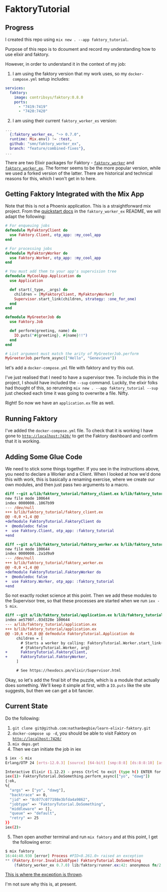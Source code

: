 # FaktoryTutorial

## Progress

I created this repo using `mix new . --app faktory_tutorial`.

Purpose of this repo is to dcoument and record my understanding how to use elixir and faktory.

However, in order to understand it in the context of my job:

1. I am using the faktory version that my work uses, so my `docker-compose.yml` setup includes:

```yml
services:
  faktory:
    image: contribsys/faktory:0.8.0
    ports:
      - "7419:7419"
      - "7420:7420"
```

2. I am using their current `faktory_worker_es` version:

```elixir
...
  {:faktory_worker_ex, "~> 0.7.0",
  runtime: Mix.env() != :test,
  github: "smn/faktory_worker_ex",
  branch: "feature/combined-fixes"},
...
```

There are two Elixir packages for Faktory - [`faktory_worker`](https://github.com/seated/faktory_worker) and [`faktory_worker_ex`](https://github.com/cjbottaro/faktory_worker_ex).
The former seems to be the more popular version, while we used a forked version of the latter.
There are historical and technical reasons for this, which I won't get in to here.

## Getting Faktory Integrated with the Mix App

Note that this is not a Phoenix application. This is a straightforward mix project.
From the [quickstart docs](https://github.com/smn/faktory_worker_ex/tree/feature/combined-fixes#quickstart) in the `faktory_worker_ex` README, we will adapt the following:

```elixir
# For enqueuing jobs
defmodule MyFaktoryClient do
  use Faktory.Client, otp_app: :my_cool_app
end

# For processing jobs
defmodule MyFaktoryWorker do
  use Faktory.Worker, otp_app: :my_cool_app
end

# You must add them to your app's supervision tree
defmodule MyCoolApp.Application do
  use Application

  def start(_type, _args) do
    children = [MyFaktoryClient, MyFaktoryWorker]
    Supervisor.start_link(children, strategy: :one_for_one)
  end
end

defmodule MyGreeterJob do
  use Faktory.Job

  def perform(greeting, name) do
    IO.puts("#{greeting}, #{name}!!")
  end
end

# List argument must match the arity of MyGreeterJob.perform
MyGreeterJob.perform_async(["Hello", "Genevieve"])
```

let's add a `docker-compose.yml` file with faktory and try this out.

I've just realised that I need to have a supervisor tree. To include this in the project,
I should have included the `--sup` command. Luckily, the elixir folks had thought
of this, so rerunning `mix new . --app faktory_tutorial --sup` just checked each time
it was going to overwrite a file. Nifty.

Right! So now we have an `application.ex` file as well.

## Running Faktory

I've added the `docker-compose.yml` file. To check that it is working
I have gone to [`http://localhost:7420/`](http://localhost:7420/) to
get the Faktory dashboard and confirm that it is working.

## Adding Some Glue Code

We need to stick some things together. If you see in the instructions above,
you need to declare a Worker and a Client. When I looked at how we'd done this
with work, this is basically a renaming exercise, where we create our own
modules, and then just pass two arguments to a macro.

```diff
diff --git a/lib/faktory_tutorial/faktory_client.ex b/lib/faktory_tutorial/faktory_client.ex
new file mode 100644
index 0000000..1067b99
--- /dev/null
+++ b/lib/faktory_tutorial/faktory_client.ex
@@ -0,0 +1,4 @@
+defmodule FaktoryTutorial.FaktoryClient do
+  @moduledoc false
+  use Faktory.Client, otp_app: :faktory_tutorial
+end
```

```diff
diff --git a/lib/faktory_tutorial/faktory_worker.ex b/lib/faktory_tutorial/faktory_worker.ex
new file mode 100644
index 0000000..2a1d9a9
--- /dev/null
+++ b/lib/faktory_tutorial/faktory_worker.ex
@@ -0,0 +1,4 @@
+defmodule FaktoryTutorial.FaktoryWorker do
+  @moduledoc false
+  use Faktory.Worker, otp_app: :faktory_tutorial
+end
```

So not exactly rocket science at this point. Then we add these
modules to the Supervisor tree, so that these processes are started
when we run `iex -S mix`.

```diff
diff --git a/lib/faktory_tutorial/application.ex b/lib/faktory_tutorial/application.ex
index ae5798f..03d328e 100644
--- a/lib/faktory_tutorial/application.ex
+++ b/lib/faktory_tutorial/application.ex
@@ -10,6 +10,8 @@ defmodule FaktoryTutorial.Application do
     children = [
       # Starts a worker by calling: FaktoryTutorial.Worker.start_link(arg)
       # {FaktoryTutorial.Worker, arg}
+      FaktoryTutorial.FaktoryClient,
+      FaktoryTutorial.FaktoryWorker,
     ]

     # See https://hexdocs.pm/elixir/Supervisor.html
```

Okay, so let's add the final bit of the puzzle, which is a module that actually does something. We'll keep it simple at first, with a `IO.puts`
like the site suggests, but then we can get a bit fancier.

## Current State

Do the following:

1. `git clone git@github.com:nathanbegbie/learn-elixir-faktory.git`
1. `docker-compose up -d`, you should be able to visit Faktory on [`http://localhost:7420/`](http://localhost:7420/)
1. `mix deps.get`
1. Then we can initiate the job in iex

```bash
$ iex -S mix
Erlang/OTP 24 [erts-12.0.3] [source] [64-bit] [smp:8:8] [ds:8:8:10] [async-threads:1] [jit]

Interactive Elixir (1.12.2) - press Ctrl+C to exit (type h() ENTER for help)
iex(1)> FaktoryTutorial.DoSomething.perform_async(["yo", "dawg"])
{:ok,
%{
  "args" => ["yo", "dawg"],
  "backtrace" => 0,
  "jid" => "8c077c077198e3bfda4a9862",
  "jobtype" => "FaktoryTutorial.DoSomething",
  "middleware" => [],
  "queue" => "default",
  "retry" => 25
}}
iex(2)>
```

5. Then open another terminal and run `mix faktory` and at this point, I get the following error:

```elixir
$ mix faktory
16:44:40.930 [error] Process #PID<0.261.0> raised an exception
** (Faktory.Error.InvalidJobType) FaktoryTutorial.DoSomething
    (faktory_worker_ex 0.7.0) lib/faktory/runner.ex:42: anonymous fn/2 in Faktory.Runner.handle_events/3
```

[This is where the exception is thrown](https://github.com/smn/faktory_worker_ex/blob/feature/combined-fixes/lib/faktory/runner.ex#L39-L45).

I'm not sure why this is, at present.
